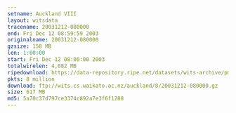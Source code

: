 ```yaml
---
setname: Auckland VIII
layout: witsdata
tracename: 20031212-080000
end: Fri Dec 12 08:59:59 2003
originalname: 20031212-080000
gzsize: 158 MB
len: 1:00:00
start: Fri Dec 12 08:00:00 2003
totalwirelen: 4,082 MB
ripedownload: https://data-repository.ripe.net/datasets/wits-archive/pma/long/auck/8//20031212-080000.gz
pkts: 8 million
download: ftp://wits.cs.waikato.ac.nz/auckland/8/20031212-080000.gz
size: 617 MB
md5: 5a70c37d797ce3374c892a7e3f6f1288
---
```

